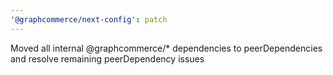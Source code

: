 ```yaml
---
'@graphcommerce/next-config': patch
---
```


Moved all internal @graphcommerce/\* dependencies to peerDependencies and resolve remaining peerDependency issues
